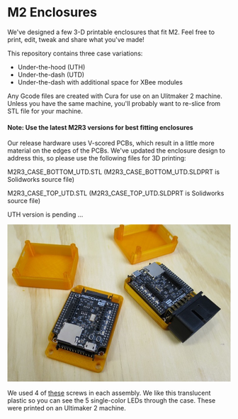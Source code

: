 # M2 Enclosures

We've designed a few 3-D printable enclosures that fit M2. Feel free to print, edit, tweak and share what you've made!

This repository contains three case variations:

 * Under-the-hood (UTH)
 * Under-the-dash (UTD)
 * Under-the-dash with additional space for XBee modules

Any Gcode files are created with Cura for use on an Ulitmaker 2 machine. Unless you have the same machine, you'll probably want to re-slice from STL file for your machine.

 #### Note: Use the latest M2R3 versions for best fitting enclosures ####

 Our release hardware uses V-scored PCBs, which result in a little more material on the edges of the PCBs. We've updated the enclosure design to address this, so please use the following files for 3D printing:

M2R3_CASE_BOTTOM_UTD.STL (M2R3_CASE_BOTTOM_UTD.SLDPRT is Solidworks source file)

M2R3_CASE_TOP_UTD.STL (M2R3_CASE_TOP_UTD.SLDPRT is Solidworks source file)

UTH version is pending ...


![Picture of printed cases](./m2-enclosures.jpg)

 We used 4 of [these](https://www.mcmaster.com/#90380a011/=179tb2t) screws in each assembly. We like this translucent plastic so you can see the 5 single-color LEDs through the case. These were printed on an Ultimaker 2 machine.
